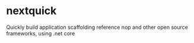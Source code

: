 # nextquick
Quickly build application scaffolding reference nop and other open source frameworks, using .net core

